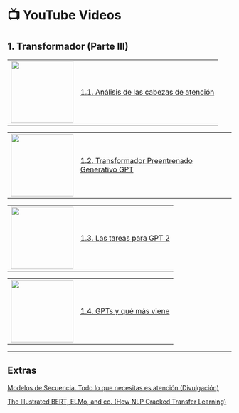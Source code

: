 # 📺 YouTube Videos

## **1. Transformador (Parte III)**

<table>
<tr>
<td><a href="https://www.youtube.com/watch?v=J4JXp8U6mQc"><img width="140px" src="https://i.ytimg.com/vi/J4JXp8U6mQc/mqdefault.jpg"></a></td>
<td><a href="https://www.youtube.com/watch?v=J4JXp8U6mQc">1.1. Análisis de las cabezas de atención</a><br/></td>
</tr>
</table>

<table>
<tr>
<td><a href="https://www.youtube.com/watch?v=nJz-M5aKXRc"><img width="140px" src="https://i.ytimg.com/vi/nJz-M5aKXRc/mqdefault.jpg"></a></td>
<td><a href="https://www.youtube.com/watch?v=nJz-M5aKXRc">1.2. Transformador Preentrenado Generativo GPT</a><br/></td>
</tr>
</table>

<table>
<tr>
<td><a href="https://www.youtube.com/watch?v=rwqaWX_0Sso"><img width="140px" src="https://i.ytimg.com/vi/rwqaWX_0Sso/mqdefault.jpg"></a></td>
<td><a href="https://www.youtube.com/watch?v=rwqaWX_0Sso">1.3. Las tareas para GPT 2</a><br/></td>
</tr>
</table>

<table>
<tr>
<td><a href="https://www.youtube.com/watch?v=YX4BZfQaCVM"><img width="140px" src="https://i.ytimg.com/vi/YX4BZfQaCVM/mqdefault.jpg"></a></td>
<td><a href="https://www.youtube.com/watch?v=YX4BZfQaCVM">1.4. GPTs y qué más viene</a><br/></td>
</tr>
</table>

------------

## **Extras**
[Modelos de Secuencia. Todo lo que necesitas es atención (Divulgación)](https://www.themachinelearners.com/modelos-secuencia/#Como_resolver_los_problemas_de_gradiente_GRU)

[The Illustrated BERT, ELMo, and co. (How NLP Cracked Transfer Learning)](https://jalammar.github.io/illustrated-bert/)
